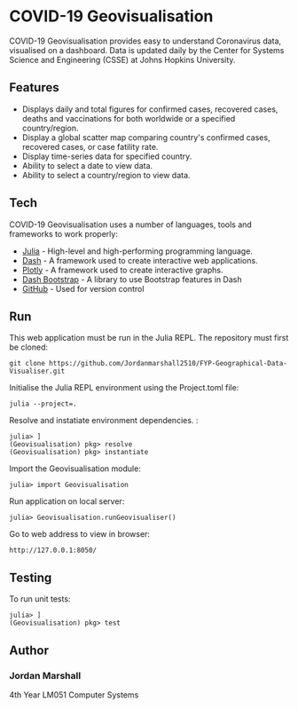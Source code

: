 # COVID-19 Geovisualisation

COVID-19 Geovisualisation provides easy to understand Coronavirus data, visualised on a dashboard. Data is updated daily by the Center for Systems Science and Engineering (CSSE) at Johns Hopkins University.

## Features

- Displays daily and total figures for confirmed cases, recovered cases, deaths and vaccinations for both worldwide or a specified country/region.
- Display a global scatter map comparing country's confirmed cases, recovered cases, or case fatility rate.
- Display time-series data for specified country.
- Ability to select a date to view data.
- Ability to select a country/region to view data.

## Tech

COVID-19 Geovisualisation uses a number of languages, tools and frameworks to work properly:

- [Julia](https://julialang.org/) - High-level and high-performing programming language.
- [Dash](https://plotly.com/dash/) - A framework used to create interactive web applications.
- [Plotly](https://plotly.com/) - A framework used to create interactive graphs.
- [Dash Bootstrap](https://dash-bootstrap-components.opensource.faculty.ai/) - A library to use Bootstrap features in Dash
- [GitHub](https://github.com/Jordanmarshall2510/FYP-Geographical-Data-Visualiser) - Used for version control

## Run

This web application must be run in the Julia REPL. The repository must first be cloned:
```
git clone https://github.com/Jordanmarshall2510/FYP-Geographical-Data-Visualiser.git
```

Initialise the Julia REPL environment using the Project.toml file:
```
julia --project=.
```

Resolve and instatiate environment dependencies. :
```
julia> ]
(Geovisualisation) pkg> resolve
(Geovisualisation) pkg> instantiate
```

Import the Geovisualisation module:
```
julia> import Geovisualisation
```

Run application on local server:
```
julia> Geovisualisation.runGeovisualiser()
```

Go to web address to view in browser:
```
http://127.0.0.1:8050/
```

## Testing

To run unit tests:
```
julia> ]
(Geovisualisation) pkg> test
```

## Author
### Jordan Marshall ###
4th Year LM051 Computer Systems
